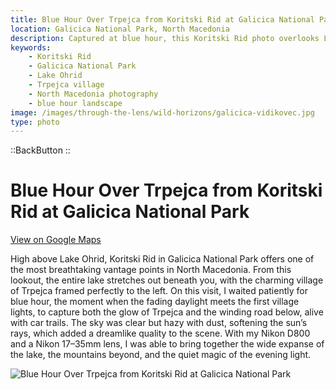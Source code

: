 ```yaml
---
title: Blue Hour Over Trpejca from Koritski Rid at Galicica National Park
location: Galicica National Park, North Macedonia
description: Captured at blue hour, this Koritski Rid photo overlooks Lake Ohrid, Trpejca village, and winding car trails through Galicica National Park.
keywords:
    - Koritski Rid
    - Galicica National Park
    - Lake Ohrid
    - Trpejca village
    - North Macedonia photography
    - blue hour landscape
image: /images/through-the-lens/wild-horizons/galicica-vidikovec.jpg
type: photo
---
```


::BackButton
::

# Blue Hour Over Trpejca from Koritski Rid at Galicica National Park

<a href="https://www.google.com/maps/search/?api=1&query=Koritski+Rid,+National+Park,+North+Macedonia" target="_blank" rel="noopener noreferrer">View on Google Maps</a>

High above Lake Ohrid, Koritski Rid in Galicica National Park offers one of the most breathtaking vantage points in North Macedonia. From this lookout, the entire lake stretches out beneath you, with the charming village of Trpejca framed perfectly to the left. On this visit, I waited patiently for blue hour, the moment when the fading daylight meets the first village lights, to capture both the glow of Trpejca and the winding road below, alive with car trails. The sky was clear but hazy with dust, softening the sun’s rays, which added a dreamlike quality to the scene. With my Nikon D800 and a Nikon 17–35mm lens, I was able to bring together the wide expanse of the lake, the mountains beyond, and the quiet magic of the evening light.

![Blue Hour Over Trpejca from Koritski Rid at Galicica National Park](/images/through-the-lens/wild-horizons/galicica-vidikovec.jpg)

<div class="mb-8"></div>

